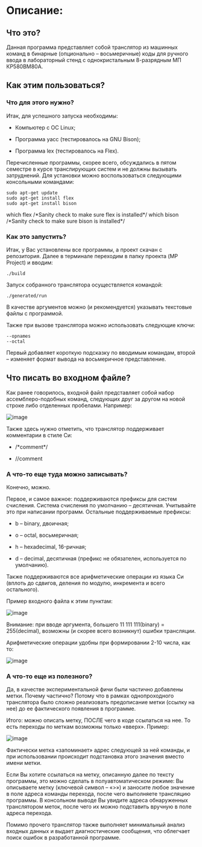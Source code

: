 Описание:
=========

Что это?
--------

Данная программа представляет собой транслятор из машинных команд в
бинарные (опционально – восьмеричные) коды для ручного ввода в
лабораторный стенд с однокристальным 8-разрядным МП КР580ВМ80А.

Как этим пользоваться?
----------------------

### Что для этого нужно?

Итак, для успешного запуска необходимы:

-   Компьютер с ОС Linux;

-   Программа yacc (тестировалось на GNU Bison);

-   Программа lex (тестировалось на Flex).

Перечисленные программы, скорее всего, обсуждались в пятом семестре в
курсе транслирующих систем и не должны вызывать затруднений. Для
установки можно воспользоваться следующими консольными командами:

    sudo apt-get update
    sudo apt-get install flex
    sudo apt-get install bison

which flex /\*Sanity check to make sure flex is installed\*/
which bison /\*Sanity check to make sure bison is installed\*/

### Как это запустить?

Итак, у Вас установлены все программы, а проект скачан с репозитория.
Далее в терминале переходим в папку проекта (MP Project) и вводим:

    ./build

Запуск собранного транслятора осуществляется командой:

    ./generated/run

В качестве аргументов можно (и рекомендуется) указывать текстовые файлы
с программой.

Также при вызове транслятора можно использовать следующие ключи:

    --opnames
    --octal
  
Первый добавляет короткую подсказку по вводимым командам, второй –
изменяет формат вывода на восьмеричное представление.

Что писать во входном файле?
----------------------------

Как ранее говорилось, входной файл представляет собой набор
ассемблеро-подобных команд, следующих друг за другом на новой строке
либо отделенных пробелами. Например:

![image](https://user-images.githubusercontent.com/43096732/118685722-fc2eab00-b80b-11eb-973a-69c2e30c03ed.png)

Также здесь нужно отметить, что транслятор поддерживает комментарии в
стиле Си:

-   /\*comment\*/

-   //comment

### А что-то еще туда можно записывать?

Конечно, можно.

Первое, и самое важное: поддерживаются префиксы для систем счисления.
Система счисления по умолчанию – десятичная. Учитывайте это при
написании программ. Остальные поддерживаемые префиксы:

-   b – binary, двоичная;

-   o – octal, восьмеричная;

-   h – hexadecimal, 16-ричная;

-   d – decimal, десятичная (префикс не обязателен, используется
    по умолчанию).

Также поддерживаются все арифметические операции из языка Си (вплоть до
сдвигов, деления по модулю, инкремента и всего остального).

Пример входного файла к этим пунктам:

![image](https://user-images.githubusercontent.com/43096732/118685749-02bd2280-b80c-11eb-8212-f2da15b7dfda.png)

Внимание: при вводе аргумента, большего 11 111 111(binary) = 255(decimal),
возможны (и скорее всего возникнут) ошибки трансляции.

Арифметические операции удобны при формировании 2-10 числа, как то:

![image](https://user-images.githubusercontent.com/43096732/118685775-09e43080-b80c-11eb-958d-6487e3410dc5.png)

### А что-то еще из полезного?

Да, в качестве экспериментальной фичи были частично добавлены метки.
Почему частично? Потому что в рамках однопроходного транслятора было
сложно реализовать предописание метки (ссылку на нее) до ее фактического
появления в программе.

Итого: можно описать метку, ПОСЛЕ чего в коде ссылаться на нее. То есть
переходы по меткам возможны только «вверх». Пример:

![image](https://user-images.githubusercontent.com/43096732/118685801-123c6b80-b80c-11eb-98f5-0eacd30c578f.png)

Фактически метка «запоминает» адрес следующей за ней команды, и при
использовании происходит подстановка этого значения вместо имени метки.

Если Вы хотите ссылаться на метку, описанную далее по тексту программы,
это можно сделать в полуавтоматическом режиме: Вы описываете метку
(ключевой символ – «&gt;») и заносите любое значение в поле адреса
команды перехода, после чего выполняете трансляцию программы. В
консольном выводе Вы увидите адреса обнаруженных транслятором меток,
после чего их можно подставить вручную в поле адреса перехода.

Помимо прочего транслятор также выполняет минимальный анализ входных
данных и выдает диагностические сообщения, что облегчает поиск ошибок в
разработанной программе.
